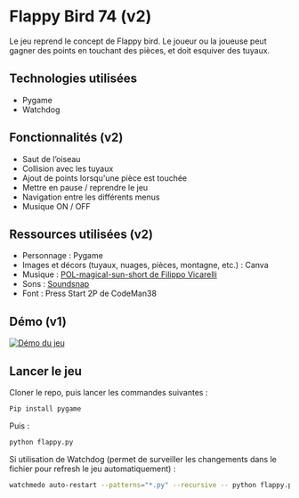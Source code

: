 # Flappy Bird 74 (v2)

Le jeu reprend le concept de Flappy bird. Le joueur ou la joueuse peut gagner des points en touchant des pièces, et doit esquiver des tuyaux.

## Technologies utilisées

- Pygame
- Watchdog

## Fonctionnalités (v2)

- Saut de l’oiseau
- Collision avec les tuyaux
- Ajout de points lorsqu'une pièce est touchée
- Mettre en pause / reprendre le jeu
- Navigation entre les différents menus
- Musique ON / OFF

## Ressources utilisées (v2)

- Personnage : Pygame
- Images et décors (tuyaux, nuages, pièces, montagne, etc.) : Canva
- Musique : [POL-magical-sun-short de Filippo Vicarelli](https://www.filippovicarelli.com/8bit-game-background-music)
- Sons : [Soundsnap](https://www.soundsnap.com/)
- Font : Press Start 2P de CodeMan38

## Démo (v1)

[![Démo du jeu](https://markdown-videos-api.jorgenkh.no/youtube/B4nhvpC_mMQ)](https://youtu.be/B4nhvpC_mMQ)

## Lancer le jeu

Cloner le repo, puis lancer les commandes suivantes :

```sh
Pip install pygame
```

Puis :

```sh
python flappy.py
```

Si utilisation de Watchdog (permet de surveiller les changements dans le fichier pour refresh le jeu automatiquement) :

```sh
watchmedo auto-restart --patterns="*.py" --recursive -- python flappy.py
```
